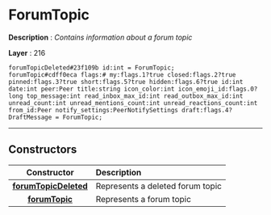 # ForumTopic

**Description** : *Contains information about a forum topic*

**Layer** : 216

```tl
forumTopicDeleted#23f109b id:int = ForumTopic;
forumTopic#cdff0eca flags:# my:flags.1?true closed:flags.2?true pinned:flags.3?true short:flags.5?true hidden:flags.6?true id:int date:int peer:Peer title:string icon_color:int icon_emoji_id:flags.0?long top_message:int read_inbox_max_id:int read_outbox_max_id:int unread_count:int unread_mentions_count:int unread_reactions_count:int from_id:Peer notify_settings:PeerNotifySettings draft:flags.4?DraftMessage = ForumTopic;
```

---

## Constructors

| Constructor | Description |
| :---: | :--- |
| [**forumTopicDeleted**](constructor/forumTopicDeleted) | Represents a deleted forum topic |
| [**forumTopic**](constructor/forumTopic) | Represents a forum topic |